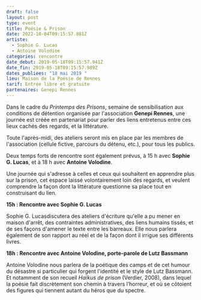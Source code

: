 ```yaml
---
draft: false
layout: post
type: event
title: Poésie & Prison
date: 2022-10-04T09:15:57.881Z
artiste:
  - Sophie G. Lucas
  - Antoine Volodine
categories: rencontre
date_debut: 2019-05-18T09:15:57.941Z
date_fin: 2019-05-18T09:15:57.989Z
dates_publiees: "18 mai 2019 "
lieu: Maison de la Poésie de Rennes
tarif: Entrée libre et gratuite
partenaires: Genepi Rennes
---
```

Dans le cadre du *Printemps des Prisons*, semaine de sensibilisation aux conditions de détention organisée par l'association **Genepi Rennes**, une journée est créée en partenariat pour parler des liens entretenus entre ces lieux cachés des regards, et la littérature.

Toute l'après-midi, des ateliers seront mis en place par les membres de l'association (cellule fictive, parcours du détenu, etc.), pour tous les publics. 

Deux temps forts de rencontre sont également prévus, à 15 h avec **Sophie G. Lucas**, et à 18 h avec **Antoine Volodine**.

Une journée qui s'adresse à celles et ceux qui souhaitent en apprendre plus sur la prison, cet espace laissé volontairement loin des regards, et veulent comprendre la façon dont la littérature questionne sa place tout en construisant du lien.

**15h : Rencontre avec Sophie G. Lucas**

Sophie G. Lucasdiscutera des ateliers d'écriture qu'elle a pu mener en maison d'arrêt, des contraintes administratives, des liens humains tissés, et de ses façons d'amener le texte entre les barreaux. Elle nous parlera également de son rapport au réel et de la façon dont il irrigue ses différents livres.

**18h : Rencontre avec Antoine Volodine, porte-parole de Lutz Bassmann**

Antoine Volodine nous parlera de la poétique des camps et de cet humour du désastre si particulier qui forgent l'identité et le style de Lutz Bassmann. Et notamment de son recueil *Haïkus de prison* (Verdier, 2008), dans lequel la poésie fait discrètement son chemin à travers l’horreur, et où se côtoient des figures qui tiennent autant du héros que du spectre.